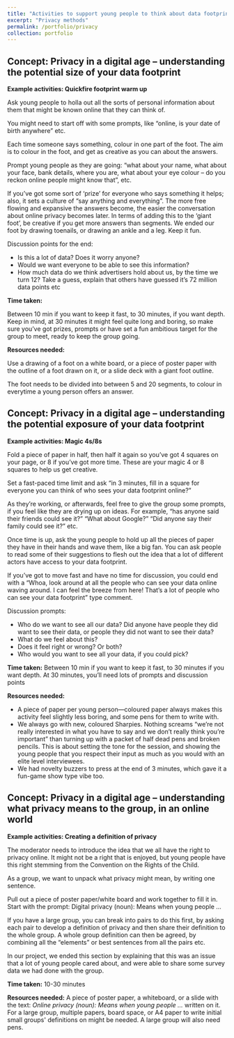 ```yaml
---
title: "Activities to support young people to think about data footprints & privacy"
excerpt: "Privacy methods"
permalink: /portfolio/privacy
collection: portfolio
---
```


## Concept: Privacy in a digital age – understanding the potential size of your data footprint
**Example activities: Quickfire footprint warm up** 

Ask young people to holla out all the sorts of personal information about them that might be known online that they can think of. 

You might need to start off with some prompts, like “online, is your date of birth anywhere” etc.

Each time someone says something, colour in one part of the foot. The aim is to colour in the foot, and get as creative as you can about the answers.

Prompt young people as they are going: “what about your name, what about your face, bank details, where you are, what about your eye colour – do you reckon online people might know that”, etc.

If you’ve got some sort of ‘prize’ for everyone who says something it helps; also, it sets a culture of “say anything and everything”. The more free flowing and expansive the answers become, the easier the conversation about online privacy becomes later.  In terms of adding this to the ‘giant foot’, be creative if you get more answers than segments. We ended our foot by drawing toenails, or drawing an ankle and a leg. Keep it fun.

Discussion points for the end:
* Is this a lot of data? Does it worry anyone? 
* Would we want everyone to be able to see this information?
* How much data do we think advertisers hold about us, by the time we turn 12? Take a guess,  explain that others have guessed it’s 72 million data points etc

**Time taken:** 

Between 10 min if you want to keep it fast, to 30 minutes, if you want depth. Keep in mind, at 30 minutes it might feel quite long and boring, so make sure you’ve got prizes, prompts or have set a fun ambitious target for the group to meet, ready to keep the group going.

**Resources needed:** 

Use a drawing of a foot on a white board, or a piece of poster paper with the outline of a foot drawn on it, or a slide deck with a giant foot outline.

The foot needs to be divided into between 5 and 20 segments, to colour in everytime a young person offers an answer.


## Concept: Privacy in a digital age – understanding the potential exposure of your data footprint
**Example activities: Magic 4s/8s**

Fold a piece of paper in half, then half it again so you’ve got 4 squares on your page, or 8 if you’ve got more time. These are your magic 4 or 8 squares to help us get creative.

Set a fast-paced time limit and ask “in 3 minutes, fill in a square for everyone you can think of who sees your data footprint online?” 

As they’re working, or afterwards, feel free to give the group some prompts, if you feel like they are drying up on ideas. For example, “has anyone said their friends could see it?” “What about Google?” “Did anyone say their family could see it?” etc.

Once time is up, ask the young people to hold up all the pieces of paper they have in their hands and wave them, like a big fan. You can ask people to read some of their suggestions to flesh out the idea that a lot of different actors have access to your data footprint.

If you’ve got to move fast and have no time for discussion, you could end with a “Whoa, look around at all the people who can see your data online waving around. I can feel the breeze from here! That’s a lot of people who can see your data footprint”  type comment.

Discussion prompts:
* Who do we want to see all our data? Did anyone have people they did want to see their data, or people they did not want to see their data?
* What do we feel about this?
* Does it feel right or wrong? Or both?
* Who would you want to see all your data, if you could pick?


**Time taken:** 
Between 10 min if you want to keep it fast, to 30 minutes if you want depth. At 30 minutes, you’ll need lots of prompts and discussion points

**Resources needed:** 
* A piece of paper per young person—coloured paper always makes this activity feel slightly less boring, and some pens for them to write with. 
* We always go with new, coloured Sharpies. Nothing screams “we’re not really interested in what you have to say and we don’t really think you’re important” than turning up with a packet of half dead pens and broken pencils. This is about setting the tone for the session, and showing the young people that you respect their input as much as you would with an elite level interviewees.
* We had novelty buzzers to press at the end of 3 minutes, which gave it a fun-game show type vibe too.


## Concept: Privacy in a digital age – understanding what privacy means to the group, in an online world
**Example activities: Creating a definition of privacy**

The moderator needs to introduce the idea that we all have the right to privacy online. It might not be a right that is enjoyed, but young people have this right stemming from the Convention on the Rights of the Child.

As a group, we want to unpack what privacy might mean, by writing one sentence.

Pull out a piece of poster paper/white board and work together to fill it in. Start with the prompt:  Digital privacy (noun): Means when young people ...

If you have a large group, you can break into pairs to do this first, by asking each pair to develop a definition of privacy and then share their definition to the whole group. A whole group definition can then be agreed, by combining all the “elements” or best sentences from all the pairs etc.

In our project, we ended this section by explaining that this was an issue that a lot of young people cared about, and were able to share some survey data we had done with the group.

**Time taken:** 
10-30 minutes

**Resources needed:** 
A piece of poster paper, a whiteboard, or a slide with the text:  *Online privacy (noun): Means when young people ...* written on it. For a large group, multiple papers, board space, or A4 paper to write initial small groups' definitions on might be needed. A large group will also need pens.
